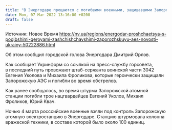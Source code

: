 ```yaml
---
title: "В Энергодаре прощаются с погибшими военными, защищавшими Запорожскую АЭС от российских оккупантов"
date: Mon, 07 Mar 2022 13:16:00 +0200
draft: false
---
```

Источник: Новое Время https://nv.ua/regions/energodar-proshchaetsya-s-pogibshimi-geroyami-zashchishchavshimi-zaporozhskuyu-aes-novosti-ukrainy-50222886.html


Об этом сообщил городской голова Энергодара Дмитрий Орлов.

Как сообщает Укринформ со ссылкой на пресс-службу горсовета, в последний путь провожают штаб-сержанта воинской части 3042 Евгения Уколова и Михаила Фроликова, которые героически защищали Запорожскую АЭС и погибли во время обстрелов.

Как ранее сообщалось, во время штурма Запорожской атомной станции погибли трое нацгвардейцев Евгений Уколов, Михаил Фроликов, Юрий Квач.

Ночью 4 марта росссийские военные взяли под контроль Запорожскую атомную электростанцию в Энергодаре. Станцию штурмовала колонна вражеской техники, в составе которой было около 100 единиц.
